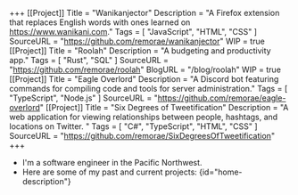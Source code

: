 +++
[[Project]]
  Title = "Wanikanjector"
  Description = "A Firefox extension that replaces English words with ones learned on https://www.wanikani.com."
  Tags = [ "JavaScript", "HTML", "CSS" ]
  SourceURL = "https://github.com/remorae/wanikanjector"
  WIP = true
[[Project]]
  Title = "Roolah"
  Description = "A budgeting and productivity app."
  Tags = [ "Rust", "SQL" ]
  SourceURL = "https://github.com/remorae/roolah"
  BlogURL = "/blog/roolah"
  WIP = true
[[Project]]
  Title = "Eagle Overlord"
  Description = "A Discord bot featuring commands for compiling code and tools for server administration."
  Tags = [ "TypeScript", "Node.js" ]
  SourceURL = "https://github.com/remorae/eagle-overlord"
[[Project]]
  Title = "Six Degrees of Tweetification"
  Description = "A web application for viewing relationships between people, hashtags, and locations on Twitter. "
  Tags = [ "C#", "TypeScript", "HTML", "CSS" ]
  SourceURL = "https://github.com/remorae/SixDegreesOfTweetification"
+++
- I'm a software engineer in the Pacific Northwest.
- Here are some of my past and current projects:
{id="home-description"}
